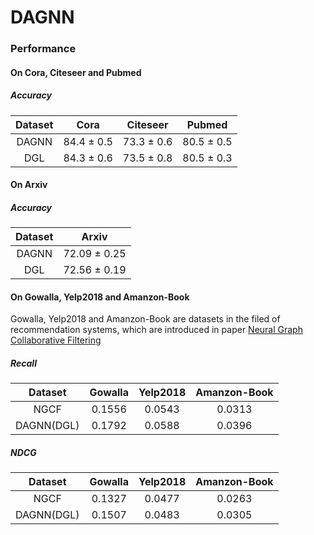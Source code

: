 # DAGNN

### Performance

#### On Cora, Citeseer and Pubmed
##### Accuracy
| Dataset | Cora | Citeseer | Pubmed |
| :-: | :-: | :-: | :-: |
| DAGNN | 84.4 ± 0.5 | 73.3 ± 0.6 | 80.5 ± 0.5 |
| DGL | 84.3 ± 0.6 | 73.5 ± 0.8 | 80.5 ± 0.3 |

#### On Arxiv
##### Accuracy
| Dataset | Arxiv |
| :-: | :-: |
| DAGNN | 72.09 ± 0.25 |
| DGL | 72.56 ± 0.19 |


#### On Gowalla, Yelp2018 and Amanzon-Book

Gowalla, Yelp2018 and Amanzon-Book are datasets in the filed of recommendation systems, which are introduced in paper [Neural Graph Collaborative Filtering](https://arxiv.org/abs/1905.08108v1)

##### Recall
| Dataset | Gowalla | Yelp2018 | Amanzon-Book |
| :-: | :-: | :-: | :-: |
| NGCF | 0.1556 | 0.0543 | 0.0313 |
| DAGNN(DGL) | 0.1792 | 0.0588 | 0.0396 |

##### NDCG
| Dataset | Gowalla | Yelp2018 | Amanzon-Book |
| :-: | :-: | :-: | :-: |
| NGCF | 0.1327 | 0.0477 | 0.0263 |
| DAGNN(DGL) | 0.1507 | 0.0483 | 0.0305 |

